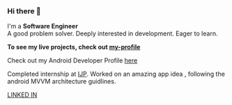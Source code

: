 ### Hi there 👋


I'm a <b>Software Engineer</b> <br>
A good problem solver. Deeply interested in development. Eager to learn.

<b> To see my live projects, check out [my-profile](https://thakurnitin2684.github.io/my-profile/) </b>

Check out my Android Developer Profile [here](https://play.google.com/store/apps/dev?id=8999496725506103336)

Completed internship at [IJP](https://play.google.com/store/apps/dev?id=8849558708667380674). Worked on an amazing app idea , following the android MVVM architecture guidlines.

[LINKED IN](https://www.linkedin.com/in/nitin-thakur-21b85217a/)
